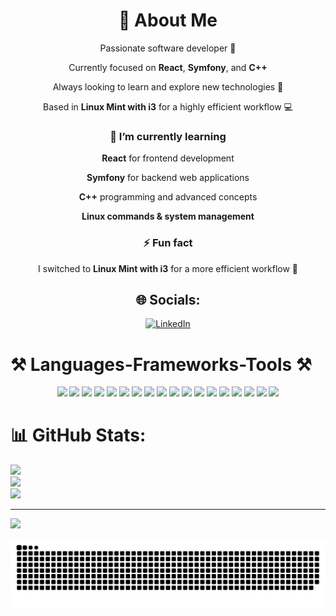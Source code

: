 <div align="center">

# 💫 About Me  
  Passionate software developer 🚀
 
  Currently focused on **React**, **Symfony**, and **C++**  
 
  Always looking to learn and explore new technologies 🌱  
 
  Based in **Linux Mint with i3** for a highly efficient workflow 💻

</div>


<div align="center">

### 🌱 I’m currently learning

 **React** for frontend development
 
 **Symfony** for backend web applications
 
 **C++** programming and advanced concepts
 
 **Linux commands & system management**  

### ⚡ Fun fact

 I switched to **Linux Mint with i3** for a more efficient workflow 🚀  
</div>

<div align="center">

## 🌐 Socials:
[![LinkedIn](https://img.shields.io/badge/LinkedIn-%230077B5.svg?logo=linkedin&logoColor=white)](https://www.linkedin.com/in/haitam-kamal)

</div>

# ⚒️ Languages-Frameworks-Tools ⚒️
<div align="center">
  <img width="50" src="https://img.shields.io/badge/-C%2B%2B?style=for-the-badge&logo=c%2B%2B&logoColor=white" />
  <img width="50" src="https://img.shields.io/badge/-HTML5?style=for-the-badge&logo=html5&logoColor=white" />
  <img width="50" src="https://img.shields.io/badge/-CSS3?style=for-the-badge&logo=css3&logoColor=white" />
  <img width="50" src="https://img.shields.io/badge/-JavaScript?style=for-the-badge&logo=javascript&logoColor=%23F7DF1E" />
  <img width="50" src="https://img.shields.io/badge/-Markdown?style=for-the-badge&logo=markdown&logoColor=white" />
  <img width="50" src="https://img.shields.io/badge/-Bulma?style=for-the-badge&logo=bulma&logoColor=white" />
  <img width="50" src="https://img.shields.io/badge/-EJS?style=for-the-badge&logo=ejs&logoColor=black" />
  <img width="50" src="https://img.shields.io/badge/-Express.js?style=for-the-badge&logo=express&logoColor=%2361DAFB" />
  <img width="50" src="https://img.shields.io/badge/-NPM?style=for-the-badge&logo=npm&logoColor=white" />
  <img width="50" src="https://img.shields.io/badge/-Next%20JS?style=for-the-badge&logo=next.js&logoColor=white" />
  <img width="50" src="https://img.shields.io/badge/-React?style=for-the-badge&logo=react&logoColor=%2361DAFB" />
  <img width="50" src="https://img.shields.io/badge/-Vite?style=for-the-badge&logo=vite&logoColor=white" />
  <img width="50" src="https://img.shields.io/badge/-Symfony?style=for-the-badge&logo=symfony&logoColor=white" />
  <img width="50" src="https://img.shields.io/badge/-TailwindCSS?style=for-the-badge&logo=tailwind-css&logoColor=white" />
  <img width="50" src="https://img.shields.io/badge/-Postgres?style=for-the-badge&logo=postgresql&logoColor=white" />
  <img width="50" src="https://img.shields.io/badge/-Prisma?style=for-the-badge&logo=Prisma&logoColor=white" />
  <img width="50" src="https://img.shields.io/badge/-Git?style=for-the-badge&logo=git&logoColor=white" />
  <img width="50" src="https://img.shields.io/badge/-GitHub?style=for-the-badge&logo=github&logoColor=white" />
</div>











# 📊 GitHub Stats:
![](https://github-readme-stats.vercel.app/api?username=haitamkamal&theme=dracula&hide_border=false&include_all_commits=false&count_private=false)<br/>
![](https://nirzak-streak-stats.vercel.app/?user=haitamkamal&theme=dracula&hide_border=false)<br/>
![](https://github-readme-stats.vercel.app/api/top-langs/?username=haitamkamal&theme=dracula&hide_border=false&include_all_commits=false&count_private=false&layout=compact)

---
[![](https://visitcount.itsvg.in/api?id=haitamkamal&icon=0&color=0)](https://visitcount.itsvg.in)

<!-- Proudly created with GPRM ( https://gprm.itsvg.in ) -->
<picture>
  <source media="(prefers-color-scheme: dark)" srcset="https://raw.githubusercontent.com/haitamkamal/haitamkamal/output/github-snake-dark.svg" />
  <source media="(prefers-color-scheme: light)" srcset="https://raw.githubusercontent.com/haitamkamal/haitamkamal/output/github-snake.svg" />
  <img alt="github-snake" src="https://raw.githubusercontent.com/haitamkamal/haitamkamal/output/github-snake.svg" />
</picture>
